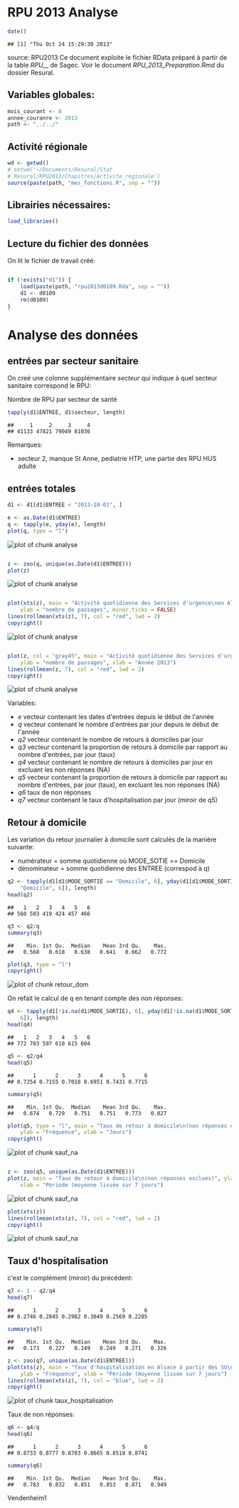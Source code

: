 RPU 2013 Analyse
========================================================

```r
date()
```

```
## [1] "Thu Oct 24 15:29:30 2013"
```

source: RPU2013
Ce document exploite le fichier RData préparé à partir de la table *RPU__* de Sagec. Voir le document *RPU_2013_Preparation.Rmd* du dossier Resural.

Variables globales:
-------------------

```r
mois_courant <- 8
annee_couranre <- 2013
path <- "../../"
```


Activité régionale
-----------------------------

```r
wd <- getwd()
# setwd('~/Documents/Resural/Stat
# Resural/RPU2013/Chapitres/Activite_regionale')
source(paste(path, "mes_fonctions.R", sep = ""))
```

Librairies nécessaires:
-----------------------

```r
load_libraries()
```


Lecture du fichier des données
---------------------------------------
On lit le fichier de travail créé:

```r

if (!exists("d1")) {
    load(paste(path, "rpu2013d0109.Rda", sep = ""))
    d1 <- d0109
    rm(d0109)
}
```

Analyse des données
===================

entrées par secteur sanitaire
-----------------------------
On creé une colonne supplémentaire *secteur* qui indique à quel secteur sanitaire correspond le RPU:


Nombre de RPU par secteur de santé

```r
tapply(d1$ENTREE, d1$secteur, length)
```

```
##     1     2     3     4 
## 41133 47821 79049 81036
```

Remarques:
- secteur 2, manque St Anne, pediatrie HTP, une partie des RPU HUS adulte


entrées totales
---------------

```r
d1 <- d1[d1$ENTREE < "2013-10-01", ]

e <- as.Date(d1$ENTREE)
q <- tapply(e, yday(e), length)
plot(q, type = "l")
```

![plot of chunk analyse](figure/analyse1.png) 

```r

z <- zoo(q, unique(as.Date(d1$ENTREE)))
plot(z)
```

![plot of chunk analyse](figure/analyse2.png) 

```r

plot(xts(z), main = "Activité quotidienne des Services d'urgence\nen Alsace", 
    ylab = "nombre de passages", minor.ticks = FALSE)
lines(rollmean(xts(z), 7), col = "red", lwd = 2)
copyright()
```

![plot of chunk analyse](figure/analyse3.png) 

```r

plot(z, col = "gray45", main = "Activité quotidienne des Services d'urgence\nen Alsace", 
    ylab = "nombre de passages", xlab = "Année 2013")
lines(rollmean(z, 7), col = "red", lwd = 2)
copyright()
```

![plot of chunk analyse](figure/analyse4.png) 

Variables:
- *e* vecteur contenant les dates d'entrées depuis le début de l'année
- *q* vecteur contenant le nombre d'entrées par jour depuis le début de l'année
- *q2* vecteur contenant le nombre de retours à domiciles par jour
- *q3* vecteur contenant la proportion de retours à domicile par rapport au nombre d'entrées, par jour (taux)
- *q4* vecteur contenant le nombre de retours à domiciles par jour en excluant les non réponses (NA)
- *q5* vecteur contenant la proportion de retours à domicile par rapport au nombre d'entrées, par jour (taux), en excluant les non réponses (NA)
- *q6* taux de non réponses
- *q7* vecteur contenant le taux d'hospitalisation par jour (miroir de q5)

Retour à domicile
-----------------
Les variation du retour journalier à domicile sont calculés de la manière suivante:
- numérateur = somme quotidienne où MODE_SOTIE == Domicile
- dénominateur = somme quotidienne des ENTREE (correspod à q)

```r
q2 <- tapply(d1[d1$MODE_SORTIE == "Domicile", 6], yday(d1[d1$MODE_SORTIE == 
    "Domicile", 6]), length)
head(q2)
```

```
##   1   2   3   4   5   6 
## 560 503 419 424 457 466
```

```r
q3 <- q2/q
summary(q3)
```

```
##    Min. 1st Qu.  Median    Mean 3rd Qu.    Max. 
##   0.568   0.618   0.638   0.641   0.662   0.772
```

```r
plot(q3, type = "l")
copyright()
```

![plot of chunk retour_dom](figure/retour_dom.png) 

On refait le calcul de q en tenant compte des non réponses:

```r
q4 <- tapply(d1[!is.na(d1$MODE_SORTIE), 6], yday(d1[!is.na(d1$MODE_SORTIE), 
    6]), length)
head(q4)
```

```
##   1   2   3   4   5   6 
## 772 703 597 610 615 604
```

```r
q5 <- q2/q4
head(q5)
```

```
##      1      2      3      4      5      6 
## 0.7254 0.7155 0.7018 0.6951 0.7431 0.7715
```

```r
summary(q5)
```

```
##    Min. 1st Qu.  Median    Mean 3rd Qu.    Max. 
##   0.674   0.729   0.751   0.751   0.773   0.827
```

```r
plot(q5, type = "l", main = "Taux de retour à domicile\n(non réponses exclues)", 
    ylab = "Fréquence", xlab = "Jours")
copyright()
```

![plot of chunk sauf_na](figure/sauf_na1.png) 

```r

z <- zoo(q5, unique(as.Date(d1$ENTREE)))
plot(z, main = "Taux de retour à domicile\n(non réponses exclues)", ylab = "Fréquence", 
    xlab = "Période (moyenne lissée sur 7 jours")
```

![plot of chunk sauf_na](figure/sauf_na2.png) 

```r
plot(xts(z))
lines(rollmean(xts(z), 7), col = "red", lwd = 2)
copyright()
```

![plot of chunk sauf_na](figure/sauf_na3.png) 

Taux d'hospitalisation
----------------------
c'est le complément (miroir) du précédent:

```r
q7 <- 1 - q2/q4
head(q7)
```

```
##      1      2      3      4      5      6 
## 0.2746 0.2845 0.2982 0.3049 0.2569 0.2285
```

```r
summary(q7)
```

```
##    Min. 1st Qu.  Median    Mean 3rd Qu.    Max. 
##   0.173   0.227   0.249   0.249   0.271   0.326
```

```r
z <- zoo(q7, unique(as.Date(d1$ENTREE)))
plot(xts(z), main = "Taux d'hospitalisation en Alsace à partir des SU\n(non réponses exclues)", 
    ylab = "Fréquence", xlab = "Période (moyenne lissée sur 7 jours")
lines(rollmean(xts(z), 7), col = "blue", lwd = 2)
copyright()
```

![plot of chunk taux_hospitalisation](figure/taux_hospitalisation.png) 


Taux de non réponses:

```r
q6 <- q4/q
head(q6)
```

```
##      1      2      3      4      5      6 
## 0.8733 0.8777 0.8703 0.8665 0.8518 0.8741
```

```r
summary(q6)
```

```
##    Min. 1st Qu.  Median    Mean 3rd Qu.    Max. 
##   0.783   0.832   0.851   0.853   0.871   0.949
```

Vendenheim1

